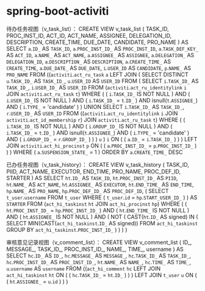 # spring-boot-activiti
待办任务视图（v_task_list）：
CREATE VIEW
    v_task_list ( TASK_ID, PROC_INST_ID, ACT_ID, ACT_NAME, ASSIGNEE, DELEGATION_ID, DESCRIPTION, CREATE_TIME, DUE_DATE, CANDIDATE, PRO_NAME ) AS
SELECT
    `a`.`ID_`           AS `TASK_ID`,
    `a`.`PROC_INST_ID_` AS `PROC_INST_ID`,
    `a`.`TASK_DEF_KEY_` AS `ACT_ID`,
    `a`.`NAME_`         AS `ACT_NAME`,
    `a`.`ASSIGNEE_`     AS `ASSIGNEE`,
    `a`.`DELEGATION_`   AS `DELEGATION_ID`,
    `a`.`DESCRIPTION_`  AS `DESCRIPTION`,
    `a`.`CREATE_TIME_`  AS `CREATE_TIME`,
    `a`.`DUE_DATE_`     AS `DUE_DATE`,
    `i`.`USER_ID`       AS `CANDIDATE`,
    `p`.`NAME_`         AS `PRO_NAME`
FROM
    ((`activiti`.`act_ru_task` `a`
LEFT JOIN
    (
        SELECT DISTINCT
            `u`.`TASK_ID_` AS `TASK_ID_`,
            `u`.`USER_ID`  AS `USER_ID`
        FROM
            (
                SELECT
                    `i`.`TASK_ID_` AS `TASK_ID_`,
                    `i`.`USER_ID_` AS `USER_ID`
                FROM
                    (`activiti`.`act_ru_identitylink` `i`
                JOIN `activiti`.`act_ru_task` `t`)
                WHERE
                    (
                        (
                            `i`.`TASK_ID_` IS NOT NULL
                        )
                    AND
                        (
                            `i`.`USER_ID_` IS NOT NULL
                        )
                    AND
                        (
                            `i`.`TASK_ID_` = `t`.`ID_`
                        )
                    AND isnull(`t`.`ASSIGNEE_`)
                    AND
                        (
                            `i`.`TYPE_` = 'candidate'
                        )
                    )
                UNION
                SELECT
                    `i`.`TASK_ID_` AS `TASK_ID_`,
                    `r`.`USER_ID_` AS `USER_ID`
                FROM
                    ((`activiti`.`act_ru_identitylink` `i`
                JOIN `activiti`.`act_id_membership` `r`)
                JOIN `activiti`.`act_ru_task` `t`)
                WHERE
                    (
                        (
                            `i`.`TASK_ID_` IS NOT NULL
                        )
                    AND
                        (
                            `i`.`GROUP_ID_` IS NOT NULL
                        )
                    AND
                        (
                            `i`.`TASK_ID_` = `t`.`ID_`
                        )
                    AND isnull(`t`.`ASSIGNEE_`)
                    AND
                        (
                            `i`.`TYPE_` = 'candidate'
                        )
                    AND
                        (
                            `i`.`GROUP_ID_` = `r`.`GROUP_ID_`
                        )
                    )
            )
            `u`
    )
    `i`
ON
    (
        (
            `a`.`ID_` = `i`.`TASK_ID_`
        )
    )
    )
LEFT JOIN `activiti`.`act_hi_procinst` `p`
ON
    (
        (
            `a`.`PROC_INST_ID_` = `p`.`PROC_INST_ID_`
        )
    )
    )
WHERE
    (
        `a`.`SUSPENSION_STATE_` = 1
    )
ORDER BY
    `a`.`CREATE_TIME_` DESC

已办任务视图（v_task_history）：
CREATE VIEW
    v_task_history ( TASK_ID, PIID, ACT_NAME, EXECUTOR, END_TIME, PRO_NAME, PROC_DEF_ID, STARTER ) AS
SELECT
    `ht`.`ID_`           AS `TASK_ID`,
    `ht`.`PROC_INST_ID_` AS `PIID`,
    `ht`.`NAME_`         AS `ACT_NAME`,
    `ht`.`ASSIGNEE_`     AS `EXECUTOR`,
    `ht`.`END_TIME_`     AS `END_TIME`,
    `hp`.`NAME_`         AS `PRO_NAME`,
    `hp`.`PROC_DEF_ID_`  AS `PROC_DEF_ID`,
    (
        SELECT
            `t_user`.`username`
        FROM
            `t_user`
        WHERE
            (
                `t_user`.`id` = `hp`.`START_USER_ID_`
            )
    ) AS `STARTER`
FROM
    (`act_hi_taskinst` `ht`
JOIN `act_hi_procinst` `hp`)
WHERE
    (
        (
            `ht`.`PROC_INST_ID_` = `hp`.`PROC_INST_ID_`
        )
    AND
        (
            `ht`.`END_TIME_` IS NOT NULL
        )
    AND
        (
            `ht`.`ASSIGNEE_` IS NOT NULL
        )
    AND
        (
            NOT
            (
                CAST(`ht`.`ID_` AS signed) IN
                (
                    SELECT
                        MIN(CAST(`act_hi_taskinst`.`ID_` AS signed))
                    FROM
                        `act_hi_taskinst`
                    GROUP BY
                        `act_hi_taskinst`.`PROC_INST_ID_`
                )
            )
        )
    )

审核意见记录视图（v_comment_list）：
CREATE VIEW
    v_comment_list ( ID_, MESSAGE_, TASK_ID_, PROC_INST_ID_, NAME_, TIME_, username ) AS
SELECT
    `hc`.`ID_`           AS `ID_`,
    `hc`.`MESSAGE_`      AS `MESSAGE_`,
    `hc`.`TASK_ID_`      AS `TASK_ID_`,
    `hc`.`PROC_INST_ID_` AS `PROC_INST_ID_`,
    `ht`.`NAME_`         AS `NAME_`,
    `hc`.`TIME_`         AS `TIME_`,
    `u`.`username`       AS `username`
FROM
    ((`act_hi_comment` `hc`
LEFT JOIN `act_hi_taskinst` `ht`
ON
    (
        (
            `hc`.`TASK_ID_` = `ht`.`ID_`
        )
    )
    )
LEFT JOIN `t_user` `u`
ON
    (
        (
            `ht`.`ASSIGNEE_` = `u`.`id`
        )
    )
    )
